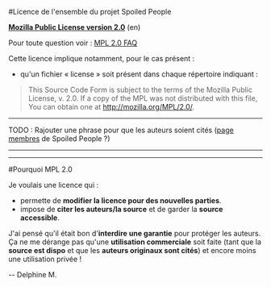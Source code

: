 #Licence de l'ensemble du projet Spoiled People

**[Mozilla Public License version 2.0](http://www.mozilla.org/MPL/2.0/)** (en)

Pour toute question voir : [MPL 2.0 FAQ](http://www.mozilla.org/MPL/2.0/FAQ.html)

Cette licence implique notamment, pour le cas présent :

- qu'un fichier « license » soit présent dans chaque répertoire indiquant :

> This Source Code Form is subject to the terms of the Mozilla Public
License, v. 2.0. If a copy of the MPL was not distributed with this
file, You can obtain one at http://mozilla.org/MPL/2.0/.

___
TODO : Rajouter une phrase pour que les auteurs soient cités ([page membres](https://github.com/Spoiled-People?tab=members) de Spoiled People ?)
___


____ 

#Pourquoi MPL 2.0

Je voulais une licence qui :

- permette de **modifier la licence pour des nouvelles parties**.
- impose de **citer les auteurs/la source** et de garder la **source accessible**.

J'ai pensé qu'il était bon d'**interdire une garantie** pour protéger les auteurs.
Ça ne me dérange pas qu'une **utilisation commerciale** soit faite (tant que la **source est dispo** et que les **auteurs originaux sont cités**) et encore moins une utilisation privée !

-- Delphine M.
